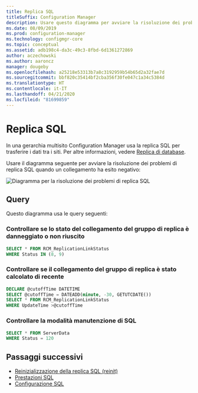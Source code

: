 ```yaml
---
title: Replica SQL
titleSuffix: Configuration Manager
description: Usare questo diagramma per avviare la risoluzione dei problemi di replica SQL tra siti di Configuration Manager
ms.date: 08/09/2019
ms.prod: configuration-manager
ms.technology: configmgr-core
ms.topic: conceptual
ms.assetid: adb198c4-da3c-49c3-8fbd-6d1361272869
author: aczechowski
ms.author: aaroncz
manager: dougeby
ms.openlocfilehash: a25218e53313b7a8c3192959b54b65d2a32fae7d
ms.sourcegitcommit: bbf820c35414bf2cba356f30fe047c1a34c5384d
ms.translationtype: HT
ms.contentlocale: it-IT
ms.lasthandoff: 04/21/2020
ms.locfileid: "81699859"
---
```

# <a name="sql-replication"></a>Replica SQL

In una gerarchia multisito Configuration Manager usa la replica SQL per trasferire i dati tra i siti. Per altre informazioni, vedere [Replica di database](../../../plan-design/hierarchy/database-replication.md).

Usare il diagramma seguente per avviare la risoluzione dei problemi di replica SQL quando un collegamento ha esito negativo:

![Diagramma per la risoluzione dei problemi di replica SQL](media/sql-replication.svg)

## <a name="queries"></a>Query

Questo diagramma usa le query seguenti:

### <a name="check-if-the-replication-group-link-is-in-degraded-or-failed-state"></a>Controllare se lo stato del collegamento del gruppo di replica è danneggiato o non riuscito

```sql
SELECT * FROM RCM_ReplicationLinkStatus
WHERE Status IN (8, 9)
```

### <a name="check-if-replication-group-link-is-recently-calculated"></a>Controllare se il collegamento del gruppo di replica è stato calcolato di recente

```sql
DECLARE @cutoffTime DATETIME
SELECT @cutoffTime = DATEADD(minute, -30, GETUTCDATE())
SELECT * FROM RCM_ReplicationLinkStatus
WHERE UpdateTime >@cutoffTime
```

### <a name="check-sql-maintenance-mode"></a>Controllare la modalità manutenzione di SQL

```sql
SELECT * FROM ServerData
WHERE Status = 120
```

## <a name="next-steps"></a>Passaggi successivi

- [Reinizializzazione della replica SQL (reinit)](sql-replication-reinit.md)
- [Prestazioni SQL](sql-performance.md)
- [Configurazione SQL](sql-configuration.md)
